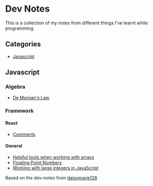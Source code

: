 # Dev Notes
This is a collection of my notes from different things I've learnt while programming.

## Categories
- [Javascript](#javascript)



## Javascript
### Algebra
- [De Morgan's Law](js/algebra/de-morgans-laws.md)

### Framework
#### React
- [Comments](js/framework/react/comments.md)


#### General
- [Helpful tools when working with arrays](js/general/arrays.md)
- [Floating Point Numbers](js/general/floating_numbers.md)
- [Working with large integers in JavaScript](js/general/large_integers.md)

Based on the dev-notes from [daisymarie128](https://github.com/daisymarie128/dev-notes)
